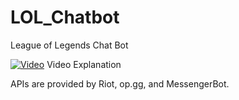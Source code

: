 # LOL_Chatbot
League of Legends Chat Bot<br>

[![Video](https://i9.ytimg.com/vi/TXKCOLc_HIc/mq2.jpg?sqp=CNiV8PYF&rs=AOn4CLBW8Q0XNZVrt-m6r1eS16ABcpXoRw)](https://www.youtube.com/watch?v=TXKCOLc_HIc&feature=youtu.be)
Video Explanation

APIs are provided by Riot, op.gg, and MessengerBot.
